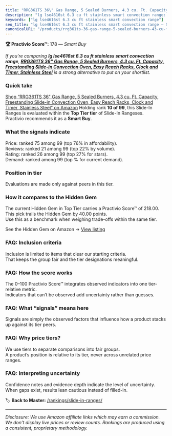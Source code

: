 ```yaml
---
title: "RRG361TS 36\" Gas Range, 5 Sealed Burners, 4.3 cu. Ft. Capacity, Freestanding Slide-in Convection Oven, Easy Reach Racks, Clock and Timer, Stainless Steel"
description: "lg lse4616st 6.3 cu ft stainless smart convection range: Data-driven within Top Tier ranking using the Practivio Score™. Positioned by quality, value, demand,…"
keywords: ["lg lse4616st 6.3 cu ft stainless smart convection range"]
seo_title: "lg lse4616st 6.3 cu ft stainless smart convection range — Smart Buy Top Tier (2025)"
canonicalURL: "/products/rrg361ts-36-gas-range-5-sealed-burners-43-cu-ft-capacity-freestanding-slide-in-convection-oven-easy-reach-racks-clock-and-timer-stainless-steel-B0CGBSYVQ8/"
---
```


**🏆 Practivio Score™:** 178 — _Smart Buy_


*If you're comparing **lg lse4616st 6.3 cu ft stainless smart convection range**, **[RRG361TS 36" Gas Range, 5 Sealed Burners, 4.3 cu. Ft. Capacity, Freestanding Slide-in Convection Oven, Easy Reach Racks, Clock and Timer, Stainless Steel](https://www.amazon.com/dp/B0CGBSYVQ8?tag=practivio-20)** is a strong alternative to put on your shortlist.*
### Quick take
[Shop “RRG361TS 36" Gas Range, 5 Sealed Burners, 4.3 cu. Ft. Capacity, Freestanding Slide-in Convection Oven, Easy Reach Racks, Clock and Timer, Stainless Steel” on Amazon](https://www.amazon.com/dp/B0CGBSYVQ8?tag=practivio-20)
Holding rank **10 of 99**, this Slide-In Ranges is evaluated within the **Top Tier tier** of Slide-In Rangeses.  
Practivio recommends it as a **Smart Buy**.

### What the signals indicate
Price: ranked 75 among 99 (top 76% in affordability).  
Reviews: ranked 21 among 99 (top 22% by volume).  
Rating: ranked 26 among 99 (top 27% for stars).  
Demand: ranked  among 99 (top % for current demand).

### Position in tier
Evaluations are made only against peers in this tier.

### How it compares to the Hidden Gem
The current Hidden Gem in Top Tier carries a Practivio Score™ of 218.00.  
This pick trails the Hidden Gem by 40.00 points.  
Use this as a benchmark when weighing trade-offs within the same tier.  

See the Hidden Gem on Amazon → [View listing](https://www.amazon.com/dp/B088FZHKKL?tag=practivio-20)

### FAQ: Inclusion criteria
Inclusion is limited to items that clear our starting criteria.  
That keeps the group fair and the tier designations meaningful.

### FAQ: How the score works
The 0–100 Practivio Score™ integrates observed indicators into one tier-relative metric.  
Indicators that can’t be observed add uncertainty rather than guesses.

### FAQ: What “signals” means here
Signals are simply the observed factors that influence how a product stacks up against its tier peers.

### FAQ: Why price tiers?
We use tiers to separate comparisons into fair groups.  
A product’s position is relative to its tier, never across unrelated price ranges.

### FAQ: Interpreting uncertainty
Confidence notes and evidence depth indicate the level of uncertainty.  
When gaps exist, results lean cautious instead of filled-in.


🏷️ **Back to Master:** [/rankings/slide-in-ranges/](/rankings/slide-in-ranges/)

---
_Disclosure: We use Amazon affiliate links which may earn a commission. We don’t display live prices or review counts. Rankings are produced using a consistent, proprietary methodology._
